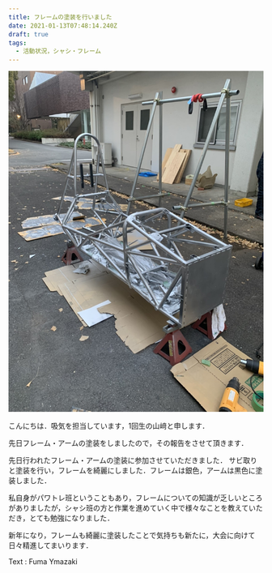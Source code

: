 ```yaml
---
title: フレームの塗装を行いました
date: 2021-01-13T07:48:14.240Z
draft: true
tags:
  - 活動状況，シャシ・フレーム
---
```

![](s__18776078.jpg)

こんにちは．吸気を担当しています，1回生の山﨑と申します．

先日フレーム・アームの塗装をしましたので，その報告をさせて頂きます．



先日行われたフレーム・アームの塗装に参加させていただきました．
サビ取りと塗装を行い，フレームを綺麗にしました．フレームは銀色，アームは黒色に塗装しました．


私自身がパワトレ班ということもあり，フレームについての知識が乏しいところがありましたが，シャシ班の方と作業を進めていく中で様々なことを教えていただき，とても勉強になりました．


新年になり，フレームも綺麗に塗装したことで気持ちも新たに，大会に向けて日々精進してまいります．

Text : Fuma Ymazaki